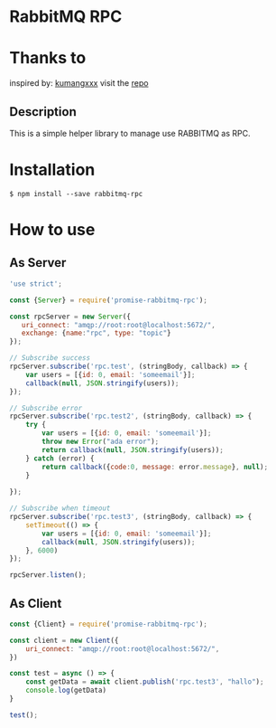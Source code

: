 # RabbitMQ RPC

# Thanks to

inspired by: [kumangxxx](https://github.com/kumangxxx)
visit the [repo](https://github.com/kumangxxx/gits-rabbit-rpc-server)



## Description

This is a simple helper library to manage use RABBITMQ as RPC.

# Installation

```
$ npm install --save rabbitmq-rpc
```

# How to use

## As Server

```javascript
'use strict';

const {Server} = require('promise-rabbitmq-rpc');

const rpcServer = new Server({
   uri_connect: "amqp://root:root@localhost:5672/",
   exchange: {name:"rpc", type: "topic"}
});

// Subscribe success
rpcServer.subscribe('rpc.test', (stringBody, callback) => {
    var users = [{id: 0, email: 'someemail'}];
    callback(null, JSON.stringify(users)); 
});

// Subscribe error
rpcServer.subscribe('rpc.test2', (stringBody, callback) => {
    try {
        var users = [{id: 0, email: 'someemail'}];
        throw new Error("ada error");
        return callback(null, JSON.stringify(users));    
    } catch (error) {
        return callback({code:0, message: error.message}, null);
    }
     
});

// Subscribe when timeout
rpcServer.subscribe('rpc.test3', (stringBody, callback) => {
    setTimeout(() => {
        var users = [{id: 0, email: 'someemail'}];
        callback(null, JSON.stringify(users));
    }, 6000)
});

rpcServer.listen();
```

## As Client

```javascript
const {Client} = require('promise-rabbitmq-rpc');

const client = new Client({
    uri_connect: "amqp://root:root@localhost:5672/",
})

const test = async () => {
    const getData = await client.publish('rpc.test3', "hallo");
    console.log(getData)
}

test();
```

# 
